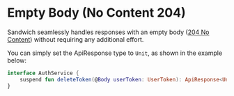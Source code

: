 # Empty Body (No Content 204)

Sandwich seamlessly handles responses with an empty body ([204 No Content](https://developer.mozilla.org/en-US/docs/Web/HTTP/Status/204)) without requiring any additional effort.

You can simply set the ApiResponse type to `Unit`, as shown in the example below:

```kotlin
interface AuthService {
    suspend fun deleteToken(@Body userToken: UserToken): ApiResponse<Unit>
}
```